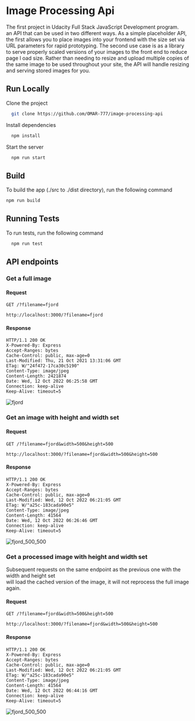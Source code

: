 
# Image Processing Api

The first project in Udacity Full Stack JavaScript Development program.  
an API that can be used in two different ways. As a simple placeholder API, the first allows you to place images into your frontend with the size set via URL parameters 
 for rapid prototyping. The second use case is as a library to serve properly scaled versions of your images to the front end to reduce page l
 oad size. Rather than needing to resize and upload multiple copies 
 of the same image to be used throughout your site, the API will handle resizing and serving stored images for you. 



## Run Locally

Clone the project

```bash
  git clone https://github.com/OMAR-777/image-processing-api
```

Install dependencies

```bash
  npm install
```

Start the server

```bash
  npm run start
```



## Build
To build the app 
(./src to ./dist directory), run the following command

```bash
npm run build
```
## Running Tests

To run tests, run the following command

```bash
  npm run test
```


## API endpoints

### Get a full image

#### Request  
`GET /?filename=fjord`

    http://localhost:3000/?filename=fjord

#### Response

    HTTP/1.1 200 OK
    X-Powered-By: Express
    Accept-Ranges: bytes
    Cache-Control: public, max-age=0
    Last-Modified: Thu, 21 Oct 2021 13:31:06 GMT
    ETag: W/"24f472-17ca30c5190"
    Content-Type: image/jpeg
    Content-Length: 2421874
    Date: Wed, 12 Oct 2022 06:25:58 GMT
    Connection: keep-alive
    Keep-Alive: timeout=5

![fjord](https://user-images.githubusercontent.com/63660382/195268205-5d4dfa04-722c-4586-a281-f5fa0447895a.jpg)


### Get an image with height and width set

#### Request  
`GET /?filename=fjord&width=500&height=500`

    http://localhost:3000/?filename=fjord&width=500&height=500

#### Response

    HTTP/1.1 200 OK
    X-Powered-By: Express
    Accept-Ranges: bytes
    Cache-Control: public, max-age=0
    Last-Modified: Wed, 12 Oct 2022 06:21:05 GMT
    ETag: W/"a25c-183cada90e5"
    Content-Type: image/jpeg
    Content-Length: 41564
    Date: Wed, 12 Oct 2022 06:26:46 GMT
    Connection: keep-alive
    Keep-Alive: timeout=5
    
![fjord_500_500](https://user-images.githubusercontent.com/63660382/195268520-94ccec87-a943-4e9a-8f60-d5cc322d466d.jpg)


### Get a processed image with height and width set
Subsequent requests on the same endpoint as the previous one with the width and height set  
will load the cached version of the image, it will not reprocess the full image again.
#### Request  
`GET /?filename=fjord&width=500&height=500`

    http://localhost:3000/?filename=fjord&width=500&height=500

#### Response

    HTTP/1.1 200 OK
    X-Powered-By: Express
    Accept-Ranges: bytes
    Cache-Control: public, max-age=0
    Last-Modified: Wed, 12 Oct 2022 06:21:05 GMT
    ETag: W/"a25c-183cada90e5"
    Content-Type: image/jpeg
    Content-Length: 41564
    Date: Wed, 12 Oct 2022 06:44:16 GMT
    Connection: keep-alive
    Keep-Alive: timeout=5
    
![fjord_500_500](https://user-images.githubusercontent.com/63660382/195268520-94ccec87-a943-4e9a-8f60-d5cc322d466d.jpg)









